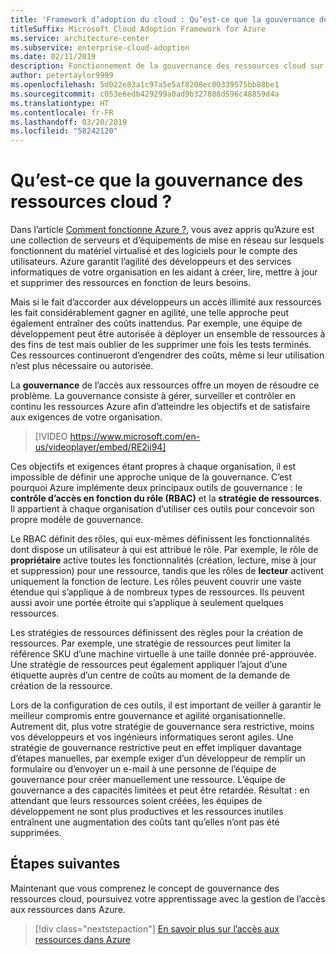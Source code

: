 ```yaml
---
title: 'Framework d’adoption du cloud : Qu’est-ce que la gouvernance des ressources cloud ?'
titleSuffix: Microsoft Cloud Adoption Framework for Azure
ms.service: architecture-center
ms.subservice: enterprise-cloud-adoption
ms.date: 02/11/2019
description: Fonctionnement de la gouvernance des ressources cloud sur Azure
author: petertaylor9999
ms.openlocfilehash: 5d022e83a1c97a5e5af8208ec00339575bb88be1
ms.sourcegitcommit: c053e6edb429299a0ad9b327888d596c48859d4a
ms.translationtype: HT
ms.contentlocale: fr-FR
ms.lasthandoff: 03/20/2019
ms.locfileid: "58242120"
---
```

<!-- markdownlint-disable MD026 -->

# <a name="what-is-cloud-resource-governance"></a>Qu’est-ce que la gouvernance des ressources cloud ?

Dans l’article [Comment fonctionne Azure ?](what-is-azure.md), vous avez appris qu’Azure est une collection de serveurs et d’équipements de mise en réseau sur lesquels fonctionnent du matériel virtualisé et des logiciels pour le compte des utilisateurs. Azure garantit l’agilité des développeurs et des services informatiques de votre organisation en les aidant à créer, lire, mettre à jour et supprimer des ressources en fonction de leurs besoins.

Mais si le fait d’accorder aux développeurs un accès illimité aux ressources les fait considérablement gagner en agilité, une telle approche peut également entraîner des coûts inattendus. Par exemple, une équipe de développement peut être autorisée à déployer un ensemble de ressources à des fins de test mais oublier de les supprimer une fois les tests terminés. Ces ressources continueront d’engendrer des coûts, même si leur utilisation n’est plus nécessaire ou autorisée.

La **gouvernance** de l’accès aux ressources offre un moyen de résoudre ce problème. La gouvernance consiste à gérer, surveiller et contrôler en continu les ressources Azure afin d’atteindre les objectifs et de satisfaire aux exigences de votre organisation.

<!-- markdownlint-disable MD034 -->

> [!VIDEO https://www.microsoft.com/en-us/videoplayer/embed/RE2ii94]

<!-- markdownlint-enable MD034 -->

Ces objectifs et exigences étant propres à chaque organisation, il est impossible de définir une approche unique de la gouvernance. C’est pourquoi Azure implémente deux principaux outils de gouvernance : le **contrôle d’accès en fonction du rôle (RBAC)** et la **stratégie de ressources**. Il appartient à chaque organisation d’utiliser ces outils pour concevoir son propre modèle de gouvernance.

Le RBAC définit des rôles, qui eux-mêmes définissent les fonctionnalités dont dispose un utilisateur à qui est attribué le rôle. Par exemple, le rôle de **propriétaire** active toutes les fonctionnalités (création, lecture, mise à jour et suppression) pour une ressource, tandis que les rôles de **lecteur** activent uniquement la fonction de lecture. Les rôles peuvent couvrir une vaste étendue qui s’applique à de nombreux types de ressources. Ils peuvent aussi avoir une portée étroite qui s’applique à seulement quelques ressources.

Les stratégies de ressources définissent des règles pour la création de ressources. Par exemple, une stratégie de ressources peut limiter la référence SKU d’une machine virtuelle à une taille donnée pré-approuvée. Une stratégie de ressources peut également appliquer l’ajout d’une étiquette auprès d’un centre de coûts au moment de la demande de création de la ressource.

Lors de la configuration de ces outils, il est important de veiller à garantir le meilleur compromis entre gouvernance et agilité organisationnelle. Autrement dit, plus votre stratégie de gouvernance sera restrictive, moins vos développeurs et vos ingénieurs informatiques seront agiles. Une stratégie de gouvernance restrictive peut en effet impliquer davantage d’étapes manuelles, par exemple exiger d’un développeur de remplir un formulaire ou d’envoyer un e-mail à une personne de l’équipe de gouvernance pour créer manuellement une ressource. L’équipe de gouvernance a des capacités limitées et peut être retardée. Résultat : en attendant que leurs ressources soient créées, les équipes de développement ne sont plus productives et les ressources inutiles entraînent une augmentation des coûts tant qu’elles n’ont pas été supprimées.

## <a name="next-steps"></a>Étapes suivantes

Maintenant que vous comprenez le concept de gouvernance des ressources cloud, poursuivez votre apprentissage avec la gestion de l’accès aux ressources dans Azure.

> [!div class="nextstepaction"]
> [En savoir plus sur l’accès aux ressources dans Azure](azure-resource-access.md)
